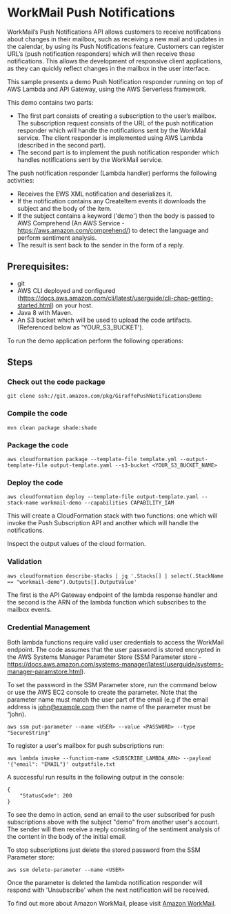 # WorkMail Push Notifications

WorkMail’s Push Notifications API allows customers to receive notifications about changes in their mailbox, such as receiving a new mail and updates in the calendar, by using its Push Notifications feature. Customers can register URL’s (push notification responders) which will then receive these notifications. This allows the development of responsive client applications, as they can quickly reflect changes in the mailbox in the user interface.

This sample presents a demo Push Notification responder running on top of AWS Lambda and API Gateway, using the AWS Serverless framework.


This demo contains two parts:

* The first part consists of creating a subscription to the user’s mailbox. The subscription request consists of the URL of the push notification responder which will handle the notifications sent by the WorkMail service. The client responder is implemented using AWS Lambda (described in the second part).
* The second part is to implement the push notification responder which handles notifications sent by the WorkMail service.



The push notification responder (Lambda handler) performs the following activities:
* Receives the EWS XML notification and deserializes it.
* If the notification contains any CreateItem events it downloads the subject and the body of the item.
* If the subject contains a  keyword ('demo') then the body is passed to AWS Comprehend (An AWS Service - https://aws.amazon.com/comprehend/) to detect the language and perform sentiment analysis. 
* The result is sent back to the sender in the form of a reply.

## Prerequisites:
* git
* AWS CLI deployed and configured (https://docs.aws.amazon.com/cli/latest/userguide/cli-chap-getting-started.html) on your host.
* Java 8 with Maven.
* An S3 bucket which will be used to upload the code artifacts. (Referenced below as 'YOUR_S3_BUCKET').

To run the demo application perform the following operations:

## Steps

### Check out the code package
```
git clone ssh://git.amazon.com/pkg/GiraffePushNotificationsDemo

```

### Compile the code

```
mvn clean package shade:shade
```

### Package the code

```
aws cloudformation package --template-file template.yml --output-template-file output-template.yaml --s3-bucket <YOUR_S3_BUCKET_NAME>
```

### Deploy the code

```
aws cloudformation deploy --template-file output-template.yaml --stack-name workmail-demo --capabilities CAPABILITY_IAM
```

This will create a CloudFormation stack with two functions: one which will invoke the Push Subscription API  and another which will  handle the notifications.

Inspect  the output values of the cloud formation.

### Validation
```
aws cloudformation describe-stacks | jq '.Stacks[] | select(.StackName == "workmail-demo").Outputs[].OutputValue'
```

The first is the API Gateway endpoint of the lambda response handler and the second is the ARN of the lambda function which subscribes to the mailbox events.

### Credential Management

Both lambda functions require valid user credentials  to access the WorkMail endpoint. The code assumes that the user password is stored encrypted in the AWS Systems Manager Parameter Store (SSM Parameter store - https://docs.aws.amazon.com/systems-manager/latest/userguide/systems-manager-paramstore.html). 


To set the password in the SSM Parameter store, run the command below or use the AWS EC2 console to create the parameter. Note that the parameter name must match the user part of the email (e.g if the email address is john@example.com then the name of the parameter must be “john).


```
aws ssm put-parameter --name <USER> --value <PASSWORD> --type "SecureString"
```


To register a user's mailbox for push subscriptions run:
```
aws lambda invoke --function-name <SUBSCRIBE_LAMBDA_ARN> --payload  '{"email": "EMAIL"}' outputfile.txt
```

A successful run results in the following output in the console:

```
{
    "StatusCode": 200
}
```

To see the demo in action, send an email to the user subscribed for push subscriptions above with the subject "demo" from another user's account. The sender will then receive a reply consisting of the sentiment analysis of the content in the body of the initial email. 

To stop subscriptions just delete the stored password from the SSM Parameter store:
```
aws ssm delete-parameter --name <USER>
```

Once the parameter is deleted the lambda notification responder will respond with 'Unsubscribe' when the next notification will be received. 

To find out more about Amazon WorkMail, please visit  [Amazon WorkMail](https://aws.amazon.com/workmail/).

